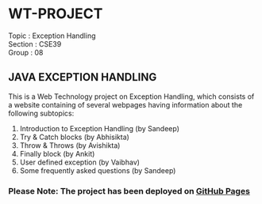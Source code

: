 # WT-PROJECT

Topic : Exception Handling <br>
Section : CSE39 <br>
Group : 08 <br>

## JAVA EXCEPTION HANDLING

This is a Web Technology project on Exception Handling, which consists of a website containing of several webpages having information about the following subtopics:
1. Introduction to Exception Handling (by Sandeep)
2. Try & Catch blocks (by Abhisikta)
3. Throw & Throws (by Avishikta)
4. Finally block (by Ankit)
5. User defined exception (by Vaibhav)
6. Some frequently asked questions (by Sandeep)


### Please Note: The project has been deployed on [GitHub Pages](https://vaibhavyadav350.github.io/WT-PROJECT/)
